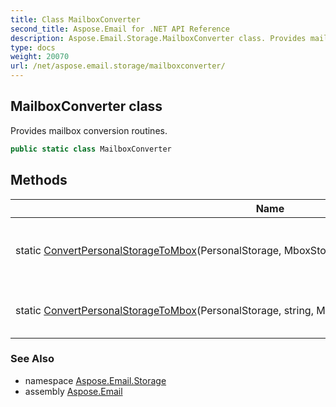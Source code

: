 ```yaml
---
title: Class MailboxConverter
second_title: Aspose.Email for .NET API Reference
description: Aspose.Email.Storage.MailboxConverter class. Provides mailbox conversion routines
type: docs
weight: 20070
url: /net/aspose.email.storage/mailboxconverter/
---
```

## MailboxConverter class

Provides mailbox conversion routines.

```csharp
public static class MailboxConverter
```

## Methods

| Name | Description |
| --- | --- |
| static [ConvertPersonalStorageToMbox](../../aspose.email.storage/mailboxconverter/convertpersonalstoragetombox/#convertpersonalstoragetombox)(PersonalStorage, MboxStorageWriter, MessageAcceptanceCallback) | Converts the [`PersonalStorage`](../../aspose.email.storage.pst/personalstorage/) to mbox format using given [`MboxStorageWriter`](../../aspose.email.storage.mbox/mboxstoragewriter/). |
| static [ConvertPersonalStorageToMbox](../../aspose.email.storage/mailboxconverter/convertpersonalstoragetombox/#convertpersonalstoragetombox_1)(PersonalStorage, string, MessageAcceptanceCallback) | Converts the [`PersonalStorage`](../../aspose.email.storage.pst/personalstorage/) to mbox format using given path. |

### See Also

* namespace [Aspose.Email.Storage](../../aspose.email.storage/)
* assembly [Aspose.Email](../../)


